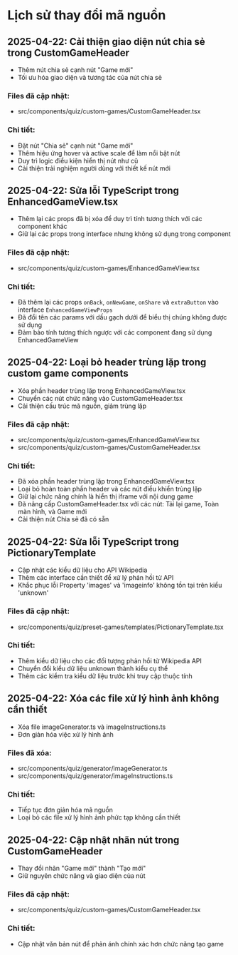 # Lịch sử thay đổi mã nguồn

## 2025-04-22: Cải thiện giao diện nút chia sẻ trong CustomGameHeader
- Thêm nút chia sẻ cạnh nút "Game mới"
- Tối ưu hóa giao diện và tương tác của nút chia sẻ

### Files đã cập nhật:
- src/components/quiz/custom-games/CustomGameHeader.tsx

### Chi tiết:
- Đặt nút "Chia sẻ" cạnh nút "Game mới"
- Thêm hiệu ứng hover và active scale để làm nổi bật nút
- Duy trì logic điều kiện hiển thị nút như cũ
- Cải thiện trải nghiệm người dùng với thiết kế nút mới

## 2025-04-22: Sửa lỗi TypeScript trong EnhancedGameView.tsx
- Thêm lại các props đã bị xóa để duy trì tính tương thích với các component khác
- Giữ lại các props trong interface nhưng không sử dụng trong component

### Files đã cập nhật:
- src/components/quiz/custom-games/EnhancedGameView.tsx

### Chi tiết:
- Đã thêm lại các props `onBack`, `onNewGame`, `onShare` và `extraButton` vào interface `EnhancedGameViewProps`
- Đã đổi tên các params với dấu gạch dưới để biểu thị chúng không được sử dụng
- Đảm bảo tính tương thích ngược với các component đang sử dụng EnhancedGameView

## 2025-04-22: Loại bỏ header trùng lặp trong custom game components
- Xóa phần header trùng lặp trong EnhancedGameView.tsx
- Chuyển các nút chức năng vào CustomGameHeader.tsx
- Cải thiện cấu trúc mã nguồn, giảm trùng lặp

### Files đã cập nhật:
- src/components/quiz/custom-games/EnhancedGameView.tsx
- src/components/quiz/custom-games/CustomGameHeader.tsx

### Chi tiết:
- Đã xóa phần header trùng lặp trong EnhancedGameView.tsx
- Loại bỏ hoàn toàn phần header và các nút điều khiển trùng lặp
- Giữ lại chức năng chính là hiển thị iframe với nội dung game
- Đã nâng cấp CustomGameHeader.tsx với các nút: Tải lại game, Toàn màn hình, và Game mới
- Cải thiện nút Chia sẻ đã có sẵn

## 2025-04-22: Sửa lỗi TypeScript trong PictionaryTemplate
- Cập nhật các kiểu dữ liệu cho API Wikipedia
- Thêm các interface cần thiết để xử lý phản hồi từ API
- Khắc phục lỗi Property 'images' và 'imageinfo' không tồn tại trên kiểu 'unknown'

### Files đã cập nhật:
- src/components/quiz/preset-games/templates/PictionaryTemplate.tsx

### Chi tiết:
- Thêm kiểu dữ liệu cho các đối tượng phản hồi từ Wikipedia API
- Chuyển đổi kiểu dữ liệu unknown thành kiểu cụ thể
- Thêm các kiểm tra kiểu dữ liệu trước khi truy cập thuộc tính

## 2025-04-22: Xóa các file xử lý hình ảnh không cần thiết
- Xóa file imageGenerator.ts và imageInstructions.ts
- Đơn giản hóa việc xử lý hình ảnh

### Files đã xóa:
- src/components/quiz/generator/imageGenerator.ts
- src/components/quiz/generator/imageInstructions.ts

### Chi tiết:
- Tiếp tục đơn giản hóa mã nguồn
- Loại bỏ các file xử lý hình ảnh phức tạp không cần thiết

## 2025-04-22: Cập nhật nhãn nút trong CustomGameHeader
- Thay đổi nhãn "Game mới" thành "Tạo mới"
- Giữ nguyên chức năng và giao diện của nút

### Files đã cập nhật:
- src/components/quiz/custom-games/CustomGameHeader.tsx

### Chi tiết:
- Cập nhật văn bản nút để phản ánh chính xác hơn chức năng tạo game
